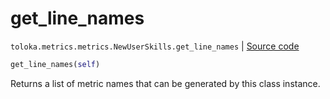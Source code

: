 # get_line_names
`toloka.metrics.metrics.NewUserSkills.get_line_names` | [Source code](https://github.com/Toloka/toloka-kit/blob/v1.1.3/src/metrics/metrics.py#L305)

```python
get_line_names(self)
```

Returns a list of metric names that can be generated by this class instance.

